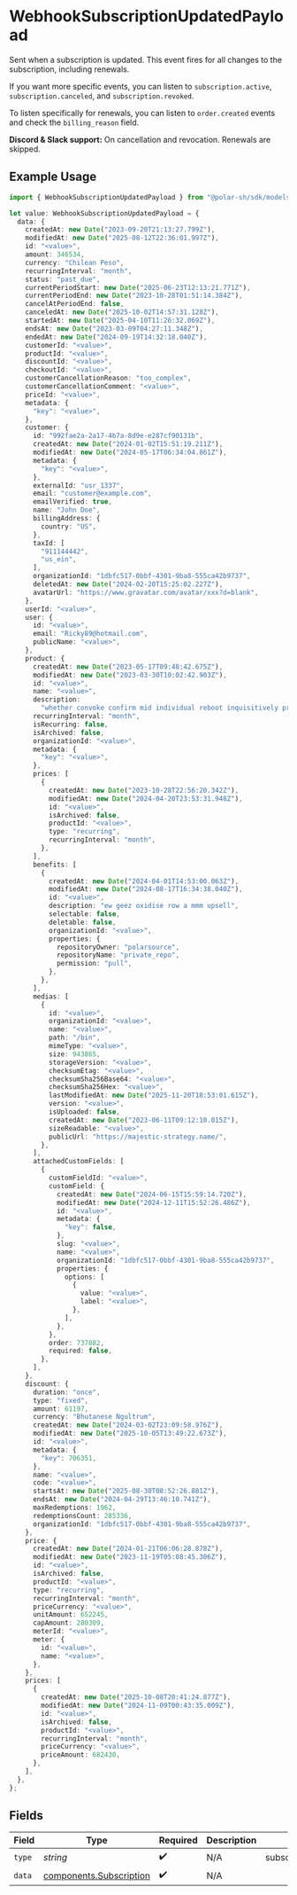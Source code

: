 # WebhookSubscriptionUpdatedPayload

Sent when a subscription is updated. This event fires for all changes to the subscription, including renewals.

If you want more specific events, you can listen to `subscription.active`, `subscription.canceled`, and `subscription.revoked`.

To listen specifically for renewals, you can listen to `order.created` events and check the `billing_reason` field.

**Discord & Slack support:** On cancellation and revocation. Renewals are skipped.

## Example Usage

```typescript
import { WebhookSubscriptionUpdatedPayload } from "@polar-sh/sdk/models/components/webhooksubscriptionupdatedpayload.js";

let value: WebhookSubscriptionUpdatedPayload = {
  data: {
    createdAt: new Date("2023-09-20T21:13:27.799Z"),
    modifiedAt: new Date("2025-08-12T22:36:01.997Z"),
    id: "<value>",
    amount: 346534,
    currency: "Chilean Peso",
    recurringInterval: "month",
    status: "past_due",
    currentPeriodStart: new Date("2025-06-23T12:13:21.771Z"),
    currentPeriodEnd: new Date("2023-10-28T01:51:14.384Z"),
    cancelAtPeriodEnd: false,
    canceledAt: new Date("2025-10-02T14:57:31.128Z"),
    startedAt: new Date("2025-04-10T11:26:32.069Z"),
    endsAt: new Date("2023-03-09T04:27:11.348Z"),
    endedAt: new Date("2024-09-19T14:32:18.040Z"),
    customerId: "<value>",
    productId: "<value>",
    discountId: "<value>",
    checkoutId: "<value>",
    customerCancellationReason: "too_complex",
    customerCancellationComment: "<value>",
    priceId: "<value>",
    metadata: {
      "key": "<value>",
    },
    customer: {
      id: "992fae2a-2a17-4b7a-8d9e-e287cf90131b",
      createdAt: new Date("2024-01-02T15:51:19.211Z"),
      modifiedAt: new Date("2024-05-17T06:34:04.861Z"),
      metadata: {
        "key": "<value>",
      },
      externalId: "usr_1337",
      email: "customer@example.com",
      emailVerified: true,
      name: "John Doe",
      billingAddress: {
        country: "US",
      },
      taxId: [
        "911144442",
        "us_ein",
      ],
      organizationId: "1dbfc517-0bbf-4301-9ba8-555ca42b9737",
      deletedAt: new Date("2024-02-20T15:25:02.227Z"),
      avatarUrl: "https://www.gravatar.com/avatar/xxx?d=blank",
    },
    userId: "<value>",
    user: {
      id: "<value>",
      email: "Ricky89@hotmail.com",
      publicName: "<value>",
    },
    product: {
      createdAt: new Date("2023-05-17T09:48:42.675Z"),
      modifiedAt: new Date("2023-03-30T10:02:42.903Z"),
      id: "<value>",
      name: "<value>",
      description:
        "whether convoke confirm mid individual reboot inquisitively prickly frugal",
      recurringInterval: "month",
      isRecurring: false,
      isArchived: false,
      organizationId: "<value>",
      metadata: {
        "key": "<value>",
      },
      prices: [
        {
          createdAt: new Date("2023-10-28T22:56:20.342Z"),
          modifiedAt: new Date("2024-04-20T23:53:31.948Z"),
          id: "<value>",
          isArchived: false,
          productId: "<value>",
          type: "recurring",
          recurringInterval: "month",
        },
      ],
      benefits: [
        {
          createdAt: new Date("2024-04-01T14:53:00.063Z"),
          modifiedAt: new Date("2024-08-17T16:34:38.040Z"),
          id: "<value>",
          description: "ew geez oxidise row a mmm upsell",
          selectable: false,
          deletable: false,
          organizationId: "<value>",
          properties: {
            repositoryOwner: "polarsource",
            repositoryName: "private_repo",
            permission: "pull",
          },
        },
      ],
      medias: [
        {
          id: "<value>",
          organizationId: "<value>",
          name: "<value>",
          path: "/bin",
          mimeType: "<value>",
          size: 943865,
          storageVersion: "<value>",
          checksumEtag: "<value>",
          checksumSha256Base64: "<value>",
          checksumSha256Hex: "<value>",
          lastModifiedAt: new Date("2025-11-20T18:53:01.615Z"),
          version: "<value>",
          isUploaded: false,
          createdAt: new Date("2023-06-11T09:12:10.015Z"),
          sizeReadable: "<value>",
          publicUrl: "https://majestic-strategy.name/",
        },
      ],
      attachedCustomFields: [
        {
          customFieldId: "<value>",
          customField: {
            createdAt: new Date("2024-06-15T15:59:14.720Z"),
            modifiedAt: new Date("2024-12-11T15:52:26.486Z"),
            id: "<value>",
            metadata: {
              "key": false,
            },
            slug: "<value>",
            name: "<value>",
            organizationId: "1dbfc517-0bbf-4301-9ba8-555ca42b9737",
            properties: {
              options: [
                {
                  value: "<value>",
                  label: "<value>",
                },
              ],
            },
          },
          order: 737882,
          required: false,
        },
      ],
    },
    discount: {
      duration: "once",
      type: "fixed",
      amount: 61197,
      currency: "Bhutanese Ngultrum",
      createdAt: new Date("2024-03-02T23:09:58.976Z"),
      modifiedAt: new Date("2025-10-05T13:49:22.673Z"),
      id: "<value>",
      metadata: {
        "key": 706351,
      },
      name: "<value>",
      code: "<value>",
      startsAt: new Date("2025-08-30T08:52:26.881Z"),
      endsAt: new Date("2024-04-29T13:46:10.741Z"),
      maxRedemptions: 1962,
      redemptionsCount: 285336,
      organizationId: "1dbfc517-0bbf-4301-9ba8-555ca42b9737",
    },
    price: {
      createdAt: new Date("2024-01-21T06:06:28.878Z"),
      modifiedAt: new Date("2023-11-19T05:08:45.306Z"),
      id: "<value>",
      isArchived: false,
      productId: "<value>",
      type: "recurring",
      recurringInterval: "month",
      priceCurrency: "<value>",
      unitAmount: 652245,
      capAmount: 280309,
      meterId: "<value>",
      meter: {
        id: "<value>",
        name: "<value>",
      },
    },
    prices: [
      {
        createdAt: new Date("2025-10-08T20:41:24.877Z"),
        modifiedAt: new Date("2024-11-09T00:43:35.009Z"),
        id: "<value>",
        isArchived: false,
        productId: "<value>",
        recurringInterval: "month",
        priceCurrency: "<value>",
        priceAmount: 682430,
      },
    ],
  },
};
```

## Fields

| Field                                                              | Type                                                               | Required                                                           | Description                                                        | Example                                                            |
| ------------------------------------------------------------------ | ------------------------------------------------------------------ | ------------------------------------------------------------------ | ------------------------------------------------------------------ | ------------------------------------------------------------------ |
| `type`                                                             | *string*                                                           | :heavy_check_mark:                                                 | N/A                                                                | subscription.updated                                               |
| `data`                                                             | [components.Subscription](../../models/components/subscription.md) | :heavy_check_mark:                                                 | N/A                                                                |                                                                    |